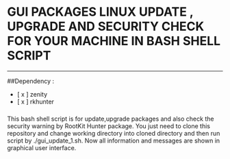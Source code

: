 # GUI PACKAGES LINUX UPDATE , UPGRADE AND SECURITY CHECK FOR YOUR MACHINE IN BASH SHELL SCRIPT
-----------------------------------------------------------------------------------------------------------------------------
##Dependency :
- [ x ] zenity
- [ x ] rkhunter

###
This bash shell script is for update,upgrade packages and also check the security warning by RootKit Hunter package. You just need to clone this repository and change working directory into cloned directory and then run script by ./gui_update_1.sh. Now all information and messages are shown in graphical user interface.
